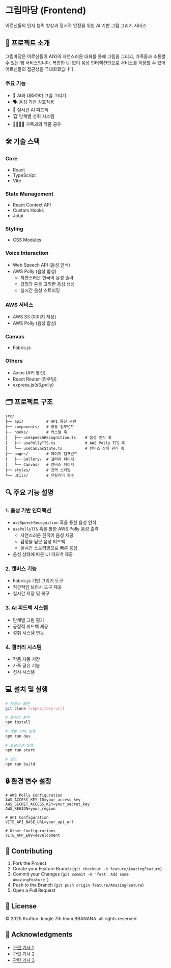 # 그림마당 (Frontend)

어르신들의 인지 능력 향상과 정서적 안정을 위한 AI 기반 그림 그리기 서비스

## 📌 프로젝트 소개

그림마당은 어르신들이 AI와의 자연스러운 대화를 통해 그림을 그리고, 가족들과 소통할 수 있는 웹 서비스입니다. 
복잡한 UI 없이 음성 인터랙션만으로 서비스를 이용할 수 있어 어르신들의 접근성을 극대화했습니다.

### 주요 기능
- 🎨 AI와 대화하며 그림 그리기
- 🗣️ 음성 기반 상호작용
- 💝 실시간 AI 피드백
- 🏆 단계별 성취 시스템
- 👨‍👩‍👧‍👦 가족과의 작품 공유

## 🛠️ 기술 스택

### Core
- React
- TypeScript
- Vite

### State Management
- React Context API
- Custom Hooks
- Jotai

### Styling
- CSS Modules

### Voice Interaction
- Web Speech API (음성 인식)
- AWS Polly (음성 합성)
  - 자연스러운 한국어 음성 출력
  - 감정과 톤을 고려한 음성 생성
  - 실시간 음성 스트리밍

### AWS 서비스 
- AWS S3 (이미지 저장)
- AWS Polly (음성 합성)

### Canvas
- Fabric.js

### Others
- Axios (API 통신)
- React Router (라우팅)
- express.js(s3,polly)

## 🗂️ 프로젝트 구조

```
src/
├── api/          # API 통신 관련 
├── components/   # 공통 컴포넌트
├── hooks/        # 커스텀 훅
│   ├── useSpeechRecognition.ts    # 음성 인식 훅
│   ├── usePollyTTS.ts             # AWS Polly TTS 훅
│   └── useCanvasState.ts          # 캔버스 상태 관리 훅
├── pages/        # 페이지 컴포넌트
│   ├── Gallery/  # 갤러리 페이지
│   └── Canvas/   # 캔버스 페이지
├── styles/       # 전역 스타일
└── utils/        # 유틸리티 함수
```

## 🔍 주요 기능 설명

### 1. 음성 기반 인터랙션
- `useSpeechRecognition` 훅을 통한 음성 인식
- `usePollyTTS` 훅을 통한 AWS Polly 음성 출력
  - 자연스러운 한국어 음성 제공
  - 감정을 담은 음성 피드백
  - 실시간 스트리밍으로 빠른 응답
- 음성 상태에 따른 UI 피드백 제공

### 2. 캔버스 기능
- Fabric.js 기반 그리기 도구
- 직관적인 브러시 도구 제공
- 실시간 저장 및 복구

### 3. AI 피드백 시스템
- 단계별 그림 평가
- 긍정적 피드백 제공
- 성취 시스템 연동

### 4. 갤러리 시스템
- 작품 자동 저장
- 가족 공유 기능
- 전시 시스템

## 💻 설치 및 실행

```bash
# 저장소 클론
git clone [repository-url]

# 종속성 설치
npm install

# 개발 서버 실행
npm run dev

# 프로덕션 실행 
npm run start 

# 빌드
npm run build
```

## 🔒 환경 변수 설정

```env
# AWS Polly Configuration
AWS_ACCESS_KEY_ID=your_access_key
AWS_SECRET_ACCESS_KEY=your_secret_key
AWS_REGION=your_region

# API Configuration
VITE_API_BASE_URL=your_api_url

# Other Configurations
VITE_APP_ENV=development
```

## 🤝 Contributing

1. Fork the Project
2. Create your Feature Branch (`git checkout -b feature/AmazingFeature`)
3. Commit your Changes (`git commit -m 'feat: Add some AmazingFeature'`)
4. Push to the Branch (`git push origin feature/AmazingFeature`)
5. Open a Pull Request

## 📜 License

© 2025 Krafton Jungle 7th team BBANANA. all rights reserved

## 🙏 Acknowledgments

- [관련 기사 1](https://www.newspeak.kr/news/articleView.html?idxno=126525)
- [관련 기사 2](https://www.hankyung.com/article/202101179426Y)
- [관련 기사 3](https://www.ohmynews.com/NWS_Web/View/at_pg.aspx?CNTN_CD=A0002917287)
